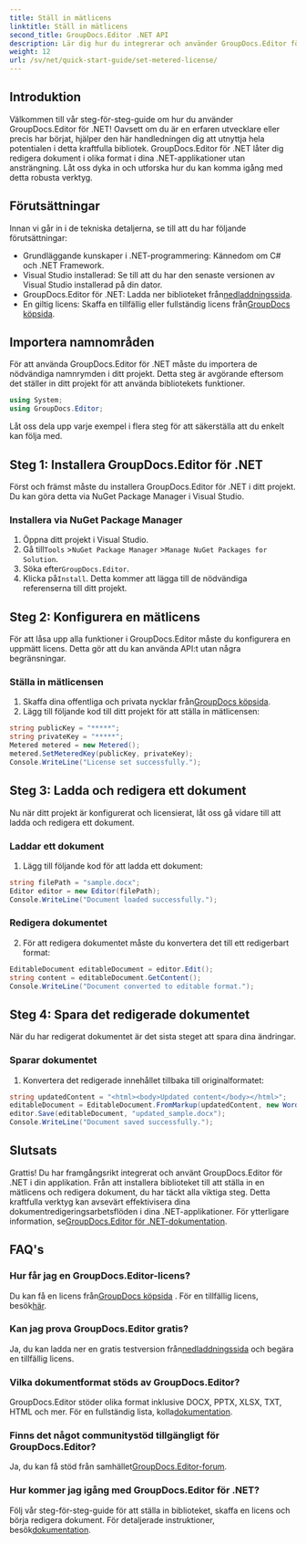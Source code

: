 ```yaml
---
title: Ställ in mätlicens
linktitle: Ställ in mätlicens
second_title: GroupDocs.Editor .NET API
description: Lär dig hur du integrerar och använder GroupDocs.Editor för .NET med vår omfattande guide. Lås upp kraftfulla dokumentredigeringsfunktioner i dina .NET-applikationer.
weight: 12
url: /sv/net/quick-start-guide/set-metered-license/
---
```

## Introduktion
Välkommen till vår steg-för-steg-guide om hur du använder GroupDocs.Editor för .NET! Oavsett om du är en erfaren utvecklare eller precis har börjat, hjälper den här handledningen dig att utnyttja hela potentialen i detta kraftfulla bibliotek. GroupDocs.Editor för .NET låter dig redigera dokument i olika format i dina .NET-applikationer utan ansträngning. Låt oss dyka in och utforska hur du kan komma igång med detta robusta verktyg.
## Förutsättningar
Innan vi går in i de tekniska detaljerna, se till att du har följande förutsättningar:
- Grundläggande kunskaper i .NET-programmering: Kännedom om C# och .NET Framework.
- Visual Studio installerad: Se till att du har den senaste versionen av Visual Studio installerad på din dator.
-  GroupDocs.Editor för .NET: Ladda ner biblioteket från[nedladdningssida](https://releases.groupdocs.com/editor/net/).
-  En giltig licens: Skaffa en tillfällig eller fullständig licens från[GroupDocs köpsida](https://purchase.groupdocs.com/temporary-license/).
## Importera namnområden
För att använda GroupDocs.Editor för .NET måste du importera de nödvändiga namnrymden i ditt projekt. Detta steg är avgörande eftersom det ställer in ditt projekt för att använda bibliotekets funktioner.
```csharp
using System;
using GroupDocs.Editor;
```
Låt oss dela upp varje exempel i flera steg för att säkerställa att du enkelt kan följa med.
## Steg 1: Installera GroupDocs.Editor för .NET
Först och främst måste du installera GroupDocs.Editor för .NET i ditt projekt. Du kan göra detta via NuGet Package Manager i Visual Studio.
### Installera via NuGet Package Manager
1. Öppna ditt projekt i Visual Studio.
2.  Gå till`Tools` >`NuGet Package Manager` >`Manage NuGet Packages for Solution`.
3.  Söka efter`GroupDocs.Editor`.
4.  Klicka på`Install`.
Detta kommer att lägga till de nödvändiga referenserna till ditt projekt.
## Steg 2: Konfigurera en mätlicens
För att låsa upp alla funktioner i GroupDocs.Editor måste du konfigurera en uppmätt licens. Detta gör att du kan använda API:t utan några begränsningar.
### Ställa in mätlicensen
1.  Skaffa dina offentliga och privata nycklar från[GroupDocs köpsida](https://purchase.groupdocs.com/temporary-license/).
2. Lägg till följande kod till ditt projekt för att ställa in mätlicensen:
```csharp
string publicKey = "*****";
string privateKey = "*****";
Metered metered = new Metered();
metered.SetMeteredKey(publicKey, privateKey);
Console.WriteLine("License set successfully.");
```
## Steg 3: Ladda och redigera ett dokument
Nu när ditt projekt är konfigurerat och licensierat, låt oss gå vidare till att ladda och redigera ett dokument.
### Laddar ett dokument
1. Lägg till följande kod för att ladda ett dokument:
```csharp
string filePath = "sample.docx";
Editor editor = new Editor(filePath);
Console.WriteLine("Document loaded successfully.");
```
### Redigera dokumentet
2. För att redigera dokumentet måste du konvertera det till ett redigerbart format:
```csharp
EditableDocument editableDocument = editor.Edit();
string content = editableDocument.GetContent();
Console.WriteLine("Document converted to editable format.");
```
## Steg 4: Spara det redigerade dokumentet
När du har redigerat dokumentet är det sista steget att spara dina ändringar.
### Sparar dokumentet
1. Konvertera det redigerade innehållet tillbaka till originalformatet:
```csharp
string updatedContent = "<html><body>Updated content</body></html>";
editableDocument = EditableDocument.FromMarkup(updatedContent, new WordProcessingSaveOptions());
editor.Save(editableDocument, "updated_sample.docx");
Console.WriteLine("Document saved successfully.");
```
## Slutsats
 Grattis! Du har framgångsrikt integrerat och använt GroupDocs.Editor för .NET i din applikation. Från att installera biblioteket till att ställa in en mätlicens och redigera dokument, du har täckt alla viktiga steg. Detta kraftfulla verktyg kan avsevärt effektivisera dina dokumentredigeringsarbetsflöden i dina .NET-applikationer. För ytterligare information, se[GroupDocs.Editor för .NET-dokumentation](https://tutorials.groupdocs.com/editor/net/).
## FAQ's
### Hur får jag en GroupDocs.Editor-licens?
 Du kan få en licens från[GroupDocs köpsida](https://purchase.groupdocs.com/buy) . För en tillfällig licens, besök[här](https://purchase.groupdocs.com/temporary-license/).
### Kan jag prova GroupDocs.Editor gratis?
 Ja, du kan ladda ner en gratis testversion från[nedladdningssida](https://releases.groupdocs.com/) och begära en tillfällig licens.
### Vilka dokumentformat stöds av GroupDocs.Editor?
 GroupDocs.Editor stöder olika format inklusive DOCX, PPTX, XLSX, TXT, HTML och mer. För en fullständig lista, kolla[dokumentation](https://tutorials.groupdocs.com/editor/net/).
### Finns det något communitystöd tillgängligt för GroupDocs.Editor?
 Ja, du kan få stöd från samhället[GroupDocs.Editor-forum](https://forum.groupdocs.com/c/editor/20).
### Hur kommer jag igång med GroupDocs.Editor för .NET?
 Följ vår steg-för-steg-guide för att ställa in biblioteket, skaffa en licens och börja redigera dokument. För detaljerade instruktioner, besök[dokumentation](https://tutorials.groupdocs.com/editor/net/).